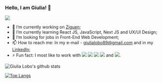 ### Hello, I am Giulia! 👋

![](https://komarev.com/ghpvc/?username=giuulob89&color=ff69b4)

- 🔭 I’m currently working on [Ziguen](https://github.com/gabrielapivetta/Ziguen);
- 🌱 I’m currently learning React JS, JavaScript, Next JS and UX/UI Design;
- 👯 I’m looking for jobs in Front-End Web Development;
- 📫 How to reach me: In my e-mail - giulialobo89@gmail.com and in my [LinkedIn](linkedin.com/in/giulia-lobo-b14390197);
- ⚡ Fun fact: I most like to work with <img src = "https://img.shields.io/badge/HTML5-E34F26?style=for-the-badge&logo=html5&logoColor=white"/> <img src = "https://img.shields.io/badge/CSS3-1572B6?style=for-the-badge&logo=css3&logoColor=white"/> <img src = "https://img.shields.io/badge/React-20232A?style=for-the-badge&logo=react&logoColor=61DAFB"/> <img src = "https://img.shields.io/badge/JavaScript-323330?style=for-the-badge&logo=javascript&logoColor=F7DF1E"/> and <img src = "https://img.shields.io/badge/TypeScript-007ACC?style=for-the-badge&logo=typescript&logoColor=white"/>.

![Giulia Lobo's github stats](https://github-readme-stats.vercel.app/api?username=giuulob89&show_icons=true&theme=dracula)

[![Top Langs](https://github-readme-stats.vercel.app/api/top-langs/?username=giuulob89&theme=dracula)](https://github.com/giuulob89/github-readme-stats)
